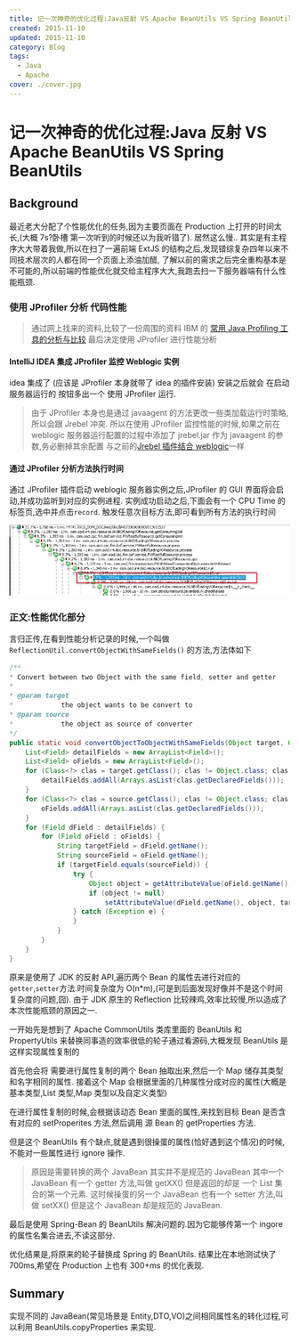 ```yaml
---
title: 记一次神奇的优化过程:Java反射 VS Apache BeanUtils VS Spring BeanUtils
created: 2015-11-10
updated: 2015-11-10
category: Blog
tags:
  - Java
  - Apache
cover: ./cover.jpg
---
```


# 记一次神奇的优化过程:Java 反射 VS Apache BeanUtils VS Spring BeanUtils

## Background

最近老大分配了个性能优化的任务,因为主要页面在 Production 上打开的时间太长,(大概 7s?卧槽 第一次听到的时候还以为我听错了). 居然这么慢.. 其实是有主程序大大带着我做,所以在扫了一遍前端 ExtJS 的结构之后,发现错综复杂四年以来不同技术层次的人都在同一个页面上添油加醋, 了解以前的需求之后完全重构基本是不可能的,所以前端的性能优化就交给主程序大大,我跑去扫一下服务器端有什么性能瓶颈.

### 使用 JProfiler 分析 代码性能

> 通过网上找来的资料,比较了一份周围的资料 IBM 的 [常用 Java Profiling 工具的分析与比较](https://www.ibm.com/developerworks/cn/java/j-lo-profiling/) 最后决定使用 JProfiler 进行性能分析

#### IntelliJ IDEA 集成 JProfiler 监控 Weblogic 实例

idea 集成了 (应该是 JProfiler 本身就带了 idea 的插件安装) 安装之后就会 在启动服务器运行的 按钮多出一个 使用 JProfiler 运行.

> 由于 JProfiler 本身也是通过 javaagent 的方法更改一些类加载运行时策略,所以会跟 Jrebel 冲突. 所以在使用 JProfiler 监控性能的时候,如果之前在 weblogic 服务器运行配置的过程中添加了 jrebel.jar 作为 javaagent 的参数,务必删掉其余配置 与之前的[Jrebel 插件结合 weblogic](https://blog.aquariuslt.com/posts/2015/10/08/jrebel-configuration-with-weblogic-in-idea/)一样

#### 通过 JProfiler 分析方法执行时间

通过 JProfiler 插件启动 weblogic 服务器实例之后,JProfiler 的 GUI 界面将会启动,并成功监听到对应的实例进程. 实例成功启动之后,下面会有一个 CPU Time 的标签页,选中并点击`record`. 触发任意次目标方法,即可看到所有方法的执行时间

![方法执行时间](./method-executing-time.png)

### 正文:性能优化部分

言归正传,在看到性能分析记录的时候,一个叫做 `ReflectionUtil.convertObjectWithSameFields()` 的方法,方法体如下

```Java
/**
* Convert between two Object with the same field, setter and getter
*
* @param target
*            the object wants to be convert to
* @param source
*            the object as source of converter
*/
public static void convertObjectToObjectWithSameFields(Object target, Object source) {
    List<Field> detailFields = new ArrayList<Field>();
    List<Field> oFields = new ArrayList<Field>();
    for (Class<?> clas = target.getClass(); clas != Object.class; clas = clas.getSuperclass()) {
        detailFields.addAll(Arrays.asList(clas.getDeclaredFields()));
    }
    for (Class<?> clas = source.getClass(); clas != Object.class; clas = clas.getSuperclass()) {
        oFields.addAll(Arrays.asList(clas.getDeclaredFields()));
    }
    for (Field dField : detailFields) {
        for (Field oField : oFields) {
            String targetField = dField.getName();
            String sourceField = oField.getName();
            if (targetField.equals(sourceField)) {
                try {
                    Object object = getAttributeValue(oField.getName(), source, true);
                    if (object != null)
                        setAttributeValue(dField.getName(), object, target, object.getClass());
                } catch (Exception e) {
                }
            }
        }
    }
}
```

原来是使用了 JDK 的反射 API,遍历两个 Bean 的属性去进行对应的`getter`,`setter`方法.时间复杂度为 O(n\*m),(可是到后面发现好像并不是这个时间复杂度的问题,囧). 由于 JDK 原生的 Reflection 比较辣鸡,效率比较慢,所以造成了本次性能瓶颈的原因之一.

一开始先是想到了 Apache CommonUtils 类库里面的 BeanUtils 和 PropertyUtils 来替换同事造的效率很低的轮子通过看源码,大概发现 BeanUtils 是这样实现属性复制的

首先他会将 需要进行属性复制的两个 Bean 抽取出来,然后一个 Map 储存其类型和名字相同的属性. 接着这个 Map 会根据里面的几种属性分成对应的属性(大概是基本类型,List 类型,Map 类型以及自定义类型)

在进行属性复制的时候,会根据该动态 Bean 里面的属性,来找到目标 Bean 是否含有对应的 setProperites 方法,然后调用 源 Bean 的 getProperties 方法.

但是这个 BeanUtils 有个缺点,就是遇到很操蛋的属性(恰好遇到这个情况)的时候,不能对一些属性进行 ignore 操作.

> 原因是需要转换的两个 JavaBean 其实并不是规范的 JavaBean 其中一个 JavaBean 有一个 getter 方法,叫做 getXX() 但是返回的却是 一个 List 集合的第一个元素. 这时候操蛋的另一个 JavaBean 也有一个 setter 方法,叫做 setXX() 但是这个 JavaBean 却是规范的 JavaBean.

最后是使用 Spring-Bean 的 BeanUtils 解决问题的.因为它能够传第一个 ingore 的属性名集合进去,不读这部分.

优化结果是,将原来的轮子替换成 Spring 的 BeanUtils. 结果比在本地测试快了 700ms,希望在 Production 上也有 300+ms 的优化表现.

## Summary

实现不同的 JavaBean(常见场景是 Entity,DTO,VO)之间相同属性名的转化过程,可以利用 BeanUtils.copyProperties 来实现.
